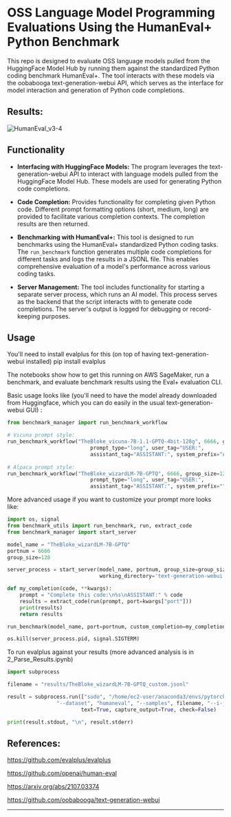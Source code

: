 # OSS Language Model Programming Evaluations Using the HumanEval+ Python Benchmark

This repo is designed to evaluate OSS language models pulled from the HuggingFace Model Hub by running them against the standardized Python coding benchmark HumanEval+. The tool interacts with these models via the oobabooga text-generation-webui API, which serves as the interface for model interaction and generation of Python code completions.

## Results:

![HumanEval_v3-4](https://github.com/my-other-github-account/llm-humaneval-benchmarks/assets/82987814/a8f6e32c-5688-4eea-a7ca-3c8c48683cda)


## Functionality

- **Interfacing with HuggingFace Models:** The program leverages the text-generation-webui API to interact with language models pulled from the HuggingFace Model Hub. These models are used for generating Python code completions.

- **Code Completion:** Provides functionality for completing given Python code. Different prompt formatting options (short, medium, long) are provided to facilitate various completion contexts. The completion results are then returned.

- **Benchmarking with HumanEval+:** This tool is designed to run benchmarks using the HumanEval+ standardized Python coding tasks. The `run_benchmark` function generates multiple code completions for different tasks and logs the results in a JSONL file. This enables comprehensive evaluation of a model's performance across various coding tasks.

- **Server Management:** The tool includes functionality for starting a separate server process, which runs an AI model. This process serves as the backend that the script interacts with to generate code completions. The server's output is logged for debugging or record-keeping purposes.

## Usage

You'll need to install evalplus for this (on top of having text-generation-webui installed)
pip install evalplus

The notebooks show how to get this running on AWS SageMaker, run a benchmark, and evaluate benchmark results using the Eval+ evaluation CLI.

Basic usage looks like (you'll need to have the model already downloaded from Huggingface, which you can do easily in the usual text-generation-webui GUI) :

```python
from benchmark_manager import run_benchmark_workflow

# Vicuna prompt style:
run_benchmark_workflow("TheBloke_vicuna-7B-1.1-GPTQ-4bit-128g", 6666, group_size=128,
                           prompt_type="long", user_tag="USER:", 
                           assistant_tag="ASSISTANT:", system_prefix="A chat between a curious user and an artificial intelligence assistant. The assistant gives helpful, detailed, and polite answers to the user's questions.", experiment_tag="vicuna")
                           
# Alpaca prompt style:
run_benchmark_workflow("TheBloke_wizardLM-7B-GPTQ", 6666, group_size=128,
                           prompt_type="long", user_tag="USER:", 
                           assistant_tag="ASSISTANT:", system_prefix="", experiment_tag="alpaca")
```

More advanced usage if you want to customize your prompt more looks like:

```python
import os, signal
from benchmark_utils import run_benchmark, run, extract_code
from benchmark_manager import start_server

model_name = "TheBloke_wizardLM-7B-GPTQ"
portnum = 6666
group_size=128

server_process = start_server(model_name, portnum, group_size=group_size, 
                              working_directory='text-generation-webui') # Make sure server.py is in working_directory

def my_completion(code, **kwargs):
    prompt = "Complete this code:\n%s\nASSISTANT:" % code
    results = extract_code(run(prompt, port=kwargs["port"]))
    print(results)
    return results

run_benchmark(model_name, port=portnum, custom_completion=my_completion, prompt_type = "custom")

os.kill(server_process.pid, signal.SIGTERM)
```

To run evalplus against your results (more advanced analysis is in 2_Parse_Results.ipynb)

```python
import subprocess

filename = "results/TheBloke_wizardLM-7B-GPTQ_custom.jsonl"

result = subprocess.run(["sudo", "/home/ec2-user/anaconda3/envs/pytorch_p39/bin/evalplus.evaluate",
                "--dataset", "humaneval", "--samples", filename, "--i-just-wanna-run"], 
                        text=True, capture_output=True, check=False)

print(result.stdout, "\n", result.stderr)
```

## References:

https://github.com/evalplus/evalplus

https://github.com/openai/human-eval

https://arxiv.org/abs/2107.03374

https://github.com/oobabooga/text-generation-webui

---

